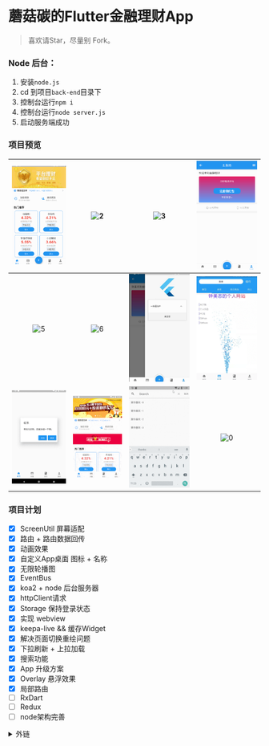 # 蘑菇碳的Flutter金融理财App

> 喜欢请Star，尽量别 Fork。


### Node 后台：
1. 安装`node.js`
2. cd 到项目`back-end`目录下
3. 控制台运行`npm i`
4. 控制台运行`node server.js`
5. 启动服务端成功


### 项目预览
|![1](/preview/1.png)|![2](/preview/2.png)|![3](/preview/3.png)|![4](/preview/4.png)|
|:--:|:--:|:--:|:--:|
![5](/preview/5.png)|![6](/preview/6.png)|![7](/preview/7.png)|![8](/preview/8.png)|
|![9](/preview/9.png)|![update](/preview/update.gif)|![search](/preview/search.gif)|![0](/preview/0.png)|


### 项目计划
* [x] ScreenUtil 屏幕适配
* [x] 路由 + 路由数据回传
* [x] 动画效果
* [x] 自定义App桌面 图标 + 名称
* [x] 无限轮播图
* [x] EventBus
* [x] koa2 + node 后台服务器
* [x] httpClient请求
* [x] Storage 保持登录状态
* [x] 实现 webview
* [x] keepa-live && 缓存Widget
* [x] 解决页面切换重绘问题
* [x] 下拉刷新 + 上拉加载
* [x] 搜索功能
* [x] App 升级方案
* [x] Overlay 悬浮效果
* [x] 局部路由
* [ ] RxDart
* [ ] Redux
* [ ] node架构完善

<details>
<summary>外链</summary>

* [API文档](https://flutter.io/docs/get-started/codelab)

</details>
